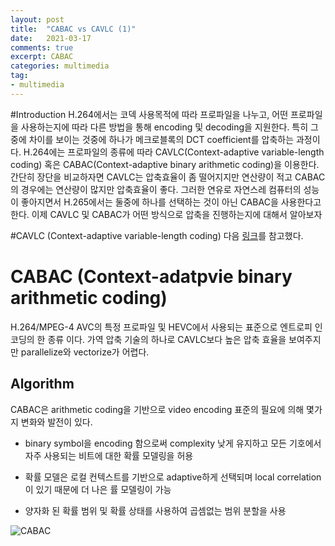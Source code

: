```yaml
---
layout: post
title:  "CABAC vs CAVLC (1)"
date:   2021-03-17
comments: true
excerpt: CABAC 
categories: multimedia
tag:
- multimedia 
---
```

#Introduction
H.264에서는 코덱 사용목적에 따라 프로파일을 나누고, 어떤 프로파일을 사용하는지에 따라 다른 방법을 통해 encoding 및 decoding을 지원한다. 특히 그중에 차이를 보이는 것중에 하나가 메크로블록의 DCT coefficient를 압축하는 과정이다. H.264에는 프로파일의 종류에 따라 CAVLC(Context-adaptive variable-length coding) 혹은 CABAC(Context-adaptive binary arithmetic coding)을 이용한다. 간단히 장단을 비교하자면 CAVLC는 압축효율이 좀 떨어지지만 연산량이 적고 CABAC의 경우에는 연산량이 많지만 압축효율이 좋다. 그러한 연유로 자연스레 컴퓨터의 성능이 좋아지면서 H.265에서는 둘중에 하나를 선택하는 것이 아닌 CABAC을 사용한다고 한다. 이제 CAVLC 및 CABAC가 어떤 방식으로 압축을 진행하는지에 대해서 알아보자

#CAVLC (Context-adaptive variable-length coding)
다음 [링크](https://web.archive.org/web/20090126164755/http://vcodex.com/files/h264_vlc.pdf)를 참고했다.


# CABAC (Context-adatpvie binary arithmetic coding)
H.264/MPEG-4 AVC의 특정 프로파일 및 HEVC에서 사용되는 표준으로 엔트로피 인코딩의 한 종류 이다. 가역 압축 기술의 하나로 CAVLC보다 높은 압축 효율을 보여주지만 parallelize와 vectorize가 어렵다.

## Algorithm
CABAC은 arithmetic coding을 기반으로 video encoding 표준의 필요에 의해 몇가지 변화와 발전이 있다.

- binary symbol을 encoding 함으로써 complexity 낮게 유지하고 모든 기호에서 자주 사용되는 비트에 대한 확률 모델링을 허용

- 확률 모델은 로컬 컨텍스트를 기반으로 adaptive하게 선택되며 local correlation이 있기 때문에 더 나은 률 모델링이 가능

- 양자화 된 확률 범위 및 확률 상태를 사용하여 곱셈없는 범위 분할을 사용 

![CABAC](/assets/img/postImages/CABAC.png)

